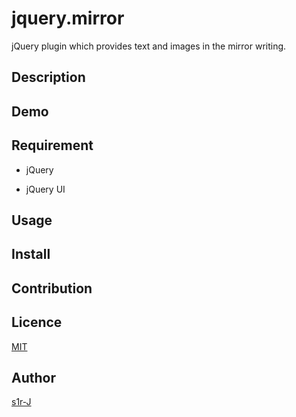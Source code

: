 # jquery.mirror

jQuery plugin which provides text and images in the mirror writing.

## Description

## Demo

## Requirement

- jQuery

- jQuery UI

## Usage

## Install

## Contribution

## Licence

[MIT](https://opensource.org/licenses/mit-license.php)

## Author

[s1r-J](https://github.com/s1r-J)